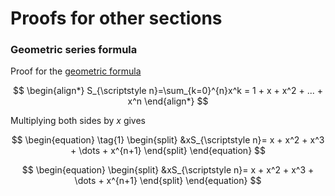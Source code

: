 # Proofs for other sections

### Geometric series formula
Proof for the [geometric formula](../summations.md/#geometric-series)

$$
\begin{align*}
S_{\scriptstyle n}=\sum_{k=0}^{n}x^k = 1 + x + x^2 + ... + x^n
\end{align*}
$$

Multiplying both sides by $x$ gives

$$
\begin{equation} \tag{1}
\begin{split}
&xS_{\scriptstyle n}= x + x^2 + x^3 + \dots + x^{n+1}
\end{split}
\end{equation}
$$

$$
\begin{equation}
\begin{split}
&xS_{\scriptstyle n}= x + x^2 + x^3 + \dots + x^{n+1}
\end{split}
\end{equation}
$$
